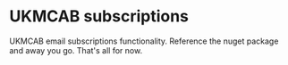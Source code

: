 # UKMCAB subscriptions

UKMCAB email subscriptions functionality.  Reference the nuget package and away you go.  That's all for now.

